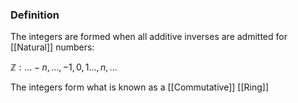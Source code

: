 ### Definition
The integers are formed when all additive inverses are admitted for [[Natural]] numbers:

$\mathbb{Z}: ...-n,...,-1,0,1...,n,...$

The integers form what is known as a [[Commutative]] [[Ring]]